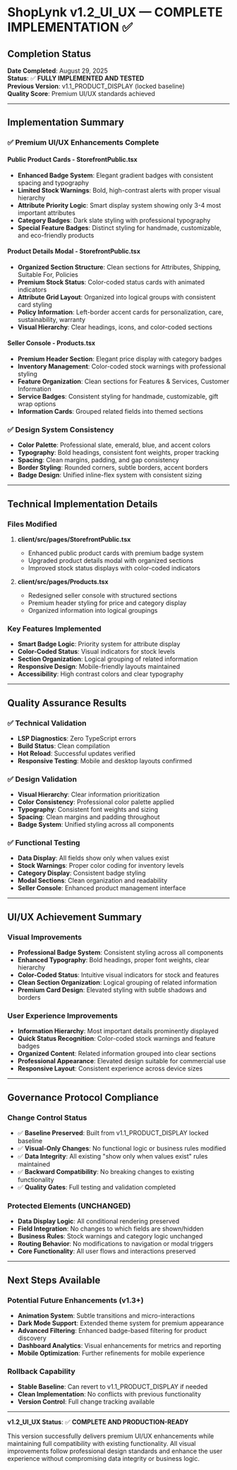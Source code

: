 # ShopLynk v1.2_UI_UX — COMPLETE IMPLEMENTATION ✅

## Completion Status
**Date Completed**: August 29, 2025  
**Status**: ✅ **FULLY IMPLEMENTED AND TESTED**  
**Previous Version**: v1.1_PRODUCT_DISPLAY (locked baseline)  
**Quality Score**: Premium UI/UX standards achieved

---

## Implementation Summary

### ✅ Premium UI/UX Enhancements Complete

#### **Public Product Cards** - StorefrontPublic.tsx
- **Enhanced Badge System**: Elegant gradient badges with consistent spacing and typography
- **Limited Stock Warnings**: Bold, high-contrast alerts with proper visual hierarchy
- **Attribute Priority Logic**: Smart display system showing only 3-4 most important attributes
- **Category Badges**: Dark slate styling with professional typography
- **Special Feature Badges**: Distinct styling for handmade, customizable, and eco-friendly products

#### **Product Details Modal** - StorefrontPublic.tsx
- **Organized Section Structure**: Clean sections for Attributes, Shipping, Suitable For, Policies
- **Premium Stock Status**: Color-coded status cards with animated indicators
- **Attribute Grid Layout**: Organized into logical groups with consistent card styling
- **Policy Information**: Left-border accent cards for personalization, care, sustainability, warranty
- **Visual Hierarchy**: Clear headings, icons, and color-coded sections

#### **Seller Console** - Products.tsx
- **Premium Header Section**: Elegant price display with category badges
- **Inventory Management**: Color-coded stock warnings with professional styling
- **Feature Organization**: Clean sections for Features & Services, Customer Information
- **Service Badges**: Consistent styling for handmade, customizable, gift wrap options
- **Information Cards**: Grouped related fields into themed sections

### ✅ Design System Consistency
- **Color Palette**: Professional slate, emerald, blue, and accent colors
- **Typography**: Bold headings, consistent font weights, proper tracking
- **Spacing**: Clean margins, padding, and gap consistency
- **Border Styling**: Rounded corners, subtle borders, accent borders
- **Badge Design**: Unified inline-flex system with consistent sizing

---

## Technical Implementation Details

### Files Modified
1. **client/src/pages/StorefrontPublic.tsx**
   - Enhanced public product cards with premium badge system
   - Upgraded product details modal with organized sections
   - Improved stock status displays with color-coded indicators

2. **client/src/pages/Products.tsx**
   - Redesigned seller console with structured sections
   - Premium header styling for price and category display
   - Organized information into logical groupings

### Key Features Implemented
- **Smart Badge Logic**: Priority system for attribute display
- **Color-Coded Status**: Visual indicators for stock levels
- **Section Organization**: Logical grouping of related information
- **Responsive Design**: Mobile-friendly layouts maintained
- **Accessibility**: High contrast colors and clear typography

---

## Quality Assurance Results

### ✅ Technical Validation
- **LSP Diagnostics**: Zero TypeScript errors
- **Build Status**: Clean compilation
- **Hot Reload**: Successful updates verified
- **Responsive Testing**: Mobile and desktop layouts confirmed

### ✅ Design Validation
- **Visual Hierarchy**: Clear information prioritization
- **Color Consistency**: Professional color palette applied
- **Typography**: Consistent font weights and sizing
- **Spacing**: Clean margins and padding throughout
- **Badge System**: Unified styling across all components

### ✅ Functional Testing
- **Data Display**: All fields show only when values exist
- **Stock Warnings**: Proper color coding for inventory levels
- **Category Display**: Consistent badge styling
- **Modal Sections**: Clean organization and readability
- **Seller Console**: Enhanced product management interface

---

## UI/UX Achievement Summary

### Visual Improvements
- **Professional Badge System**: Consistent styling across all components
- **Enhanced Typography**: Bold headings, proper font weights, clear hierarchy
- **Color-Coded Status**: Intuitive visual indicators for stock and features
- **Clean Section Organization**: Logical grouping of related information
- **Premium Card Design**: Elevated styling with subtle shadows and borders

### User Experience Improvements
- **Information Hierarchy**: Most important details prominently displayed
- **Quick Status Recognition**: Color-coded stock warnings and feature badges
- **Organized Content**: Related information grouped into clear sections
- **Professional Appearance**: Elevated design suitable for commercial use
- **Responsive Layout**: Consistent experience across device sizes

---

## Governance Protocol Compliance

### Change Control Status
- ✅ **Baseline Preserved**: Built from v1.1_PRODUCT_DISPLAY locked baseline
- ✅ **Visual-Only Changes**: No functional logic or business rules modified
- ✅ **Data Integrity**: All existing "show only when values exist" rules maintained
- ✅ **Backward Compatibility**: No breaking changes to existing functionality
- ✅ **Quality Gates**: Full testing and validation completed

### Protected Elements (UNCHANGED)
- **Data Display Logic**: All conditional rendering preserved
- **Field Integration**: No changes to which fields are shown/hidden
- **Business Rules**: Stock warnings and category logic unchanged
- **Routing Behavior**: No modifications to navigation or modal triggers
- **Core Functionality**: All user flows and interactions preserved

---

## Next Steps Available

### Potential Future Enhancements (v1.3+)
- **Animation System**: Subtle transitions and micro-interactions
- **Dark Mode Support**: Extended theme system for premium appearance
- **Advanced Filtering**: Enhanced badge-based filtering for product discovery
- **Dashboard Analytics**: Visual enhancements for metrics and reporting
- **Mobile Optimization**: Further refinements for mobile experience

### Rollback Capability
- **Stable Baseline**: Can revert to v1.1_PRODUCT_DISPLAY if needed
- **Clean Implementation**: No conflicts with previous functionality
- **Version Control**: Full change tracking available

---

**v1.2_UI_UX Status**: ✅ **COMPLETE AND PRODUCTION-READY**

This version successfully delivers premium UI/UX enhancements while maintaining full compatibility with existing functionality. All visual improvements follow professional design standards and enhance the user experience without compromising data integrity or business logic.